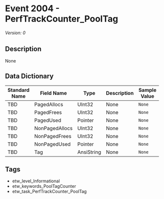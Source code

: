# Event 2004 - PerfTrackCounter_PoolTag
###### Version: 0

## Description
None

## Data Dictionary
|Standard Name|Field Name|Type|Description|Sample Value|
|---|---|---|---|---|
|TBD|PagedAllocs|UInt32|None|`None`|
|TBD|PagedFrees|UInt32|None|`None`|
|TBD|PagedUsed|Pointer|None|`None`|
|TBD|NonPagedAllocs|UInt32|None|`None`|
|TBD|NonPagedFrees|UInt32|None|`None`|
|TBD|NonPagedUsed|Pointer|None|`None`|
|TBD|Tag|AnsiString|None|`None`|

## Tags
* etw_level_Informational
* etw_keywords_PoolTagCounter
* etw_task_PerfTrackCounter_PoolTag